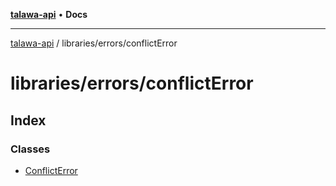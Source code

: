 [**talawa-api**](../../../README.md) • **Docs**

***

[talawa-api](../../../modules.md) / libraries/errors/conflictError

# libraries/errors/conflictError

## Index

### Classes

- [ConflictError](classes/ConflictError.md)
